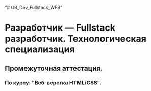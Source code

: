 "# GB_Dev_Fullstack_WEB" 

# Разработчик — Fullstack разработчик. Технологическая специализация #

## Промежуточная аттестация. #

### По курсу: "Веб-вёрстка HTML/CSS". #
